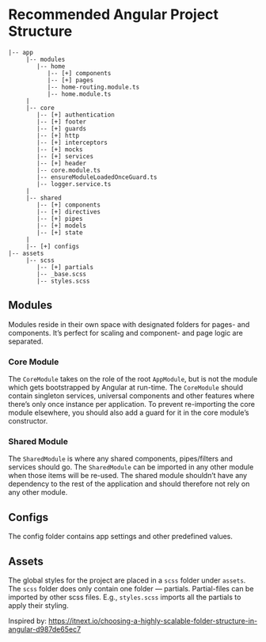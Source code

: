 # Recommended Angular Project Structure

```
|-- app
     |-- modules
        |-- home
           |-- [+] components
           |-- [+] pages
           |-- home-routing.module.ts
           |-- home.module.ts
     |
     |-- core
        |-- [+] authentication
        |-- [+] footer
        |-- [+] guards
        |-- [+] http
        |-- [+] interceptors
        |-- [+] mocks
        |-- [+] services
        |-- [+] header
        |-- core.module.ts
        |-- ensureModuleLoadedOnceGuard.ts
        |-- logger.service.ts
     |
     |-- shared
        |-- [+] components
        |-- [+] directives
        |-- [+] pipes
        |-- [+] models
	    |-- [+] state
     |
     |-- [+] configs
|-- assets
     |-- scss
        |-- [+] partials
        |-- _base.scss
        |-- styles.scss
```

## Modules

Modules reside in their own space with designated folders for pages- and components. It’s perfect for scaling and component- and page logic are separated.

### Core Module

The `CoreModule` takes on the role of the root `AppModule`, but is not the module which gets bootstrapped by Angular at run-time. The `CoreModule` should contain singleton services, universal components and other features where there’s only once instance per application. To prevent re-importing the core module elsewhere, you should also add a guard for it in the core module’s constructor.

### Shared Module

The `SharedModule` is where any shared components, pipes/filters and services should go. The `SharedModule` can be imported in any other module when those items will be re-used. The shared module shouldn’t have any dependency to the rest of the application and should therefore not rely on any other module.

## Configs

The config folder contains app settings and other predefined values.

## Assets

The global styles for the project are placed in a `scss` folder under `assets`.\
The `scss` folder does only contain one folder — partials. Partial-files can be imported by other scss files. E.g., `styles.scss` imports all the partials to apply their styling.


Inspired by: https://itnext.io/choosing-a-highly-scalable-folder-structure-in-angular-d987de65ec7 
